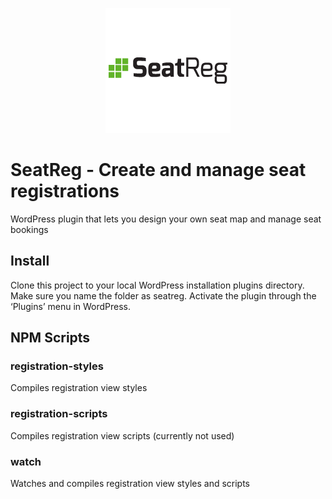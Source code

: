 <p align="center">
    <img src="img/seatreg.png" alt="SeatReg">
</p>


# SeatReg - Create and manage seat registrations
WordPress plugin that lets you design your own seat map and manage seat bookings

## Install
Clone this project to your local WordPress installation plugins directory. Make sure you name the folder as seatreg.
Activate the plugin through the ‘Plugins’ menu in WordPress.

## NPM Scripts

### registration-styles
Compiles registration view styles

### registration-scripts
Compiles registration view scripts (currently not used)

### watch
Watches and compiles registration view styles and scripts
